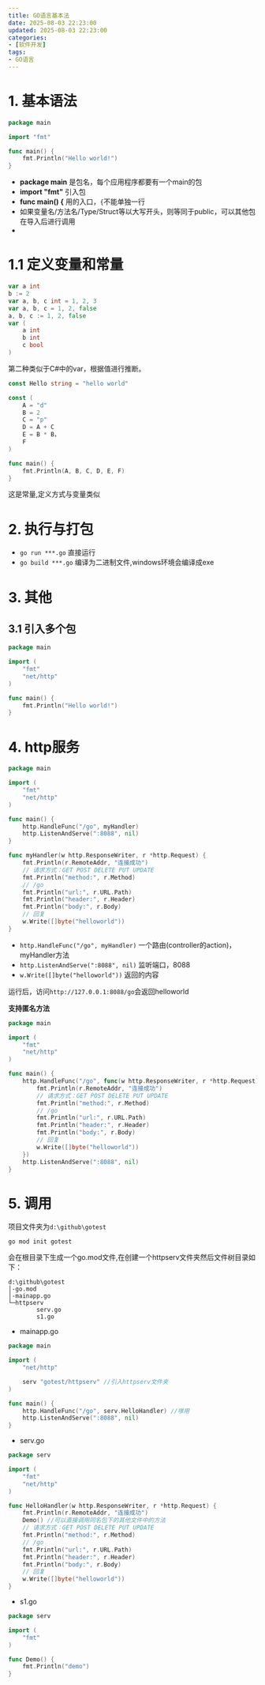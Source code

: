 ```yaml
---
title: GO语言基本法
date: 2025-08-03 22:23:00
updated: 2025-08-03 22:23:00
categories:
- [软件开发]
tags:
- GO语言
---
```


# 1. **基本语法**

```go
package main

import "fmt"

func main() {
    fmt.Println("Hello world!")
}
```

- **package main** 是包名，每个应用程序都要有一个main的包
- **import "fmt"** 引入包
- **func main() {** 用的入口，`{`不能单独一行
- 如果变量名/方法名/Type/Struct等以大写开头，则等同于public，可以其他包在导入后进行调用
- 
# 1.1 **定义变量和常量**

```go
var a int
b := 2
var a, b, c int = 1, 2, 3 
var a, b, c = 1, 2, false
a, b, c := 1, 2, false
var (
    a int
    b int
    c bool
)
```

第二种类似于C#中的var，根据值进行推断。

```go
const Hello string = "hello world"

const (
	A = "d"
	B = 2
	C = "p"
	D = A + C
	E = B * B，
    F
)

func main() {
	fmt.Println(A, B, C, D, E, F)
}

```

这是常量,定义方式与变量类似

# 2. **执行与打包**

- `go run ***.go` 直接运行
- `go build ***.go`  编译为二进制文件,windows环境会编译成exe

# 3. **其他**

## 3.1 **引入多个包**
```go
package main

import (
    "fmt"
    "net/http"
)

func main() {
    fmt.Println("Hello world!")
}
```

# 4. **http服务**

```go
package main

import (
	"fmt"
	"net/http"
)

func main() {
	http.HandleFunc("/go", myHandler)
	http.ListenAndServe(":8088", nil)
}

func myHandler(w http.ResponseWriter, r *http.Request) {
	fmt.Println(r.RemoteAddr, "连接成功")
	// 请求方式：GET POST DELETE PUT UPDATE
	fmt.Println("method:", r.Method)
	// /go
	fmt.Println("url:", r.URL.Path)
	fmt.Println("header:", r.Header)
	fmt.Println("body:", r.Body)
	// 回复
	w.Write([]byte("helloworld"))
}

```

- `http.HandleFunc("/go", myHandler)` 一个路由(controller的action)，myHandler方法
- `http.ListenAndServe(":8088", nil)` 监听端口，8088
- `w.Write([]byte("helloworld"))` 返回的内容

运行后，访问`http://127.0.0.1:8088/go`会返回helloworld

**支持匿名方法**

```go
package main

import (
	"fmt"
	"net/http"
)

func main() {
	http.HandleFunc("/go", func(w http.ResponseWriter, r *http.Request) {
		fmt.Println(r.RemoteAddr, "连接成功")
		// 请求方式：GET POST DELETE PUT UPDATE
		fmt.Println("method:", r.Method)
		// /go
		fmt.Println("url:", r.URL.Path)
		fmt.Println("header:", r.Header)
		fmt.Println("body:", r.Body)
		// 回复
		w.Write([]byte("helloworld"))
	})
	http.ListenAndServe(":8088", nil)
}

```

# 5. **调用**

项目文件夹为`d:\github\gotest`

```shell
go mod init gotest
```

会在根目录下生成一个go.mod文件,在创建一个httpserv文件夹然后文件树目录如下：

```
d:\github\gotest
│-go.mod
│-mainapp.go
└─httpserv
        serv.go
        s1.go
```

- mainapp.go

```go
package main

import (
	"net/http"

	serv "gotest/httpserv" //引入httpserv文件夹
)

func main() {
	http.HandleFunc("/go", serv.HelloHandler) //嗲用
	http.ListenAndServe(":8088", nil)
}

```

- serv.go

```go
package serv

import (
	"fmt"
	"net/http"
)

func HelloHandler(w http.ResponseWriter, r *http.Request) {
	fmt.Println(r.RemoteAddr, "连接成功")
    Demo() //可以直接调用同名包下的其他文件中的方法
	// 请求方式：GET POST DELETE PUT UPDATE
	fmt.Println("method:", r.Method)
	// /go
	fmt.Println("url:", r.URL.Path)
	fmt.Println("header:", r.Header)
	fmt.Println("body:", r.Body)
	// 回复
	w.Write([]byte("helloworld"))
}
```

- s1.go

```go
package serv

import (
	"fmt"
)

func Demo() {
	fmt.Println("demo")
}

```